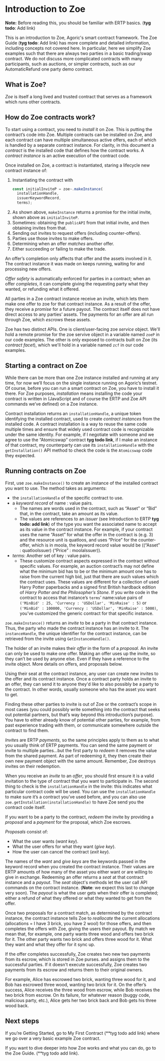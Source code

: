 # Introduction to Zoe


**Note:** Before reading this, you should be familiar with ERTP basics. (**tyg todo**: Add link)


This is an introduction to Zoe, Agoric's smart contract framework. The Zoe Guide (**tyg todo**: Add link) has more complete and detailed information, including concepts not covered here. In particular, here we simplify Zoe examples such that there are always two parties in a basic trading/swap contract. We do not discuss more complicated contracts with many participants, such as auctions, or simpler contracts, such as our AutomaticRefund one party demo contract.


## What is Zoe?


*Zoe* is itself a long lived and trusted contract that serves as a framework which runs other contracts.


## How do Zoe contracts work?


To start using a contract, you need to *install* it on Zoe. This is putting the contract’s code into Zoe. Multiple contracts can be installed on Zoe, and each contract can have multiple simultaneous active offers, each of which is handled by a separate contract instance. For clarity, in this document a *contract* is the installed code that defines how the contract works. A *contract instance* is an active execution of the contract code.


Once installed on Zoe, a contract is instantiated, staring a lifecycle new contract instance of:
1. Instantiating the contract with
   ```js
   const initialInviteP = zoe~.makeInstance(
     installationHandle,
     issuerKeywordRecord,
     terms);
   ```
1. As shown above, `makeInstance` returns a promise for the initial invite, shown above as `initialInviteP`.
1. Sometimes: obtaining the `publicAPI` from that initial invite, and then obtaining invites from that.
1. Sending out invites to request offers (including counter-offers).
1. Parties use those invites to make offers.
1. Determining when an offer *matches* another offer.
1. Either succeeding or failing to make the trade.


An offer’s completion only affects that offer and the assets involved in it. The contract instance it was made on keeps running, waiting for and processing new offers.


*Offer safety* is automatically enforced for parties in a contract; when an offer *completes*, it can complete giving the requesting party what they wanted, or refunding what it offered.


All parties in a Zoe contract instance receive an invite, which lets them make one offer to zoe for that contract instance. As a result of the offer, they receive a *promise* for a future payout. The contract itself does not have direct access to any parties’ assets. The payments for an offer are all run through Zoe, which *escrows* these assets.


Zoe has two distinct APIs. One is client/user-facing zoe *service* object. We'll hold a remote promise for the zoe servive object in a variable named `zoeP` in our code examples.  The other is only exposed to contracts built on Zoe (its *contract facet*), which we'll hold in a variable named `zcf` in our code examples.


## Starting a contract on Zoe


While there can be more than one Zoe instance installed and running at any time, for now we’ll focus on the single instance running on Agoric’s testnet. Of course, before you can run a smart contract on Zoe, you have to install it there. For Zoe purposes, *installation* means installing the code your contract is written in (JavaScript and of course the ERTP and Zoe API commands we’ve defined) on a Zoe instance.


Contract installation returns an `installationHandle`, a unique token identifying the installed contract, used to create *contract instances* from the installed code. A contract installation is a way to reuse the same code multiple times and ensure that widely used contract code is recognizable under the same identity. For example, if I negotiate with someone and we agree to use the “Atomicswap” contract **tyg todo link**, if I make an instance of that contract, my counterparty can use its `installationHandle` with the `getInstallation()` API method to check the code is the `Atomicswap` code they expected.


## Running contracts on Zoe


First, use `zoe.makeInstance()` to create an instance of the installed contract you want to use. The method takes as arguments:
- the `installationHandle` of the specific contract to use.
- a *keyword record* of name : value pairs.
  - The names are words used in the contract, such as “Asset” or “Bid” that, in the contract, take an amount as its value.
  - The values are references to an *issuer* (see Introduction to ERTP **tyg todo: add link**) of the type you want the associated name to accept as its value in the contract instance. For example, if your contract uses the name “Asset” for what the offer in the contract is (e.g. 3) and the resource unit is quatloos, and uses “Price” for the counter-offer, which is in moola, the keyword record value would be ((“Asset” : quatlooIssuer) (“Price” : moolaIssuer)).
- *terms*: Another set of key : value pairs.
  -   These customize contract aspects expressed in the contract without specific values. For example, an auction contract’s may not define what the minimum bid has to be or the minimum amount one has to raise from the current high bid, just that there are such values which the contract uses. These values are different for a collection of used Harry Potter paperbacks and a signed first British hardback edition of *Harry Potter and the Philosopher’s Stone*. If you write code in the contract to access that instance’s `terms`’ name:value pairs of `('MinBid' : 25, 'Currency : 'USDollar', 'MinRaise' : 5)` or  `('MinBid' : 100000, 'Currency : 'USDollar', 'MinRaise' : 5000)`, you’ve customized the generic contract for that specific instance.


`zoe.makeInstance()` returns an *invite* to be a party in that contract instance. Thus, the party who made the contract instance has an invite to it. The `instanceHandle`, the unique identifier for the contract instance, can be retrieved from the invite using `GetInstanceHandle()`.


The holder of an invite makes their *offer* in the form of a *proposal*. An invite can only be used to make one offer. Making an offer uses up the invite, so they can’t be used by anyone else. Even if they have a reference to the invite object. More details on offers, and proposals below.


Using their seat at the contract instance, any user can create new invites to the offer and its contract instance. Once a contract party holds an invite to an offer, they can send it to anyone they'd like to also possibly be a party to the contract. In other words, usually someone who has the asset you want to get.


Finding these other parties to invite is out of Zoe or the contract’s scope in most cases (you could possibly write something into the contract that seeks out potential partners, but that’s way beyond this introduction’s purpose). You have to either already know of potential other parties, for example, from past experience trading with them, or communicate somewhere outside the contract to find them.


*Invite*s are ERTP *payments*, so the same principles apply to them as to what you usually think of ERTP payments. You can send the same payment or invite to multiple parties...but the first party to *redeem* it removes the value from the shared payment. As part of redeeming it, they then create their own new payment object with the same amount. Remember, Zoe destroys invites on their redemption.


When you receive an *invite* to an *offer*, you should first ensure it is a valid invitation to the type of contract that you want to participate in.  The second thing to check is the `installationHandle` in the invite: this indicates what particular contract code will be used. You can use the `installationHandle` to make sure it’s a contract you’ve used before, and you can also use `zoe.getInstallation(installationHandle)` to have Zoe send you the contract code itself.


If you want to be a party to the contract, *redeem* the invite by providing a *proposal* and a *payment* for the proposal, which Zoe escrows.


*Proposals* consist of:
- What the user wants (*want key*).
- What the user offers for what they want (*give key*).
- How the user can cancel the contract (*exit key*).


The names of the *want* and *give* *keys* are the keywords passed in the keyword record when you created the contract instance. Their values are ERTP amounts of how many of the asset you either want or are willing to give in exchange.
Redeeming an offer returns a *seat* at that contract instance and a *payout*. The *seat* object's methods let the user call API commands on the contract instance. (**Note**: we expect this last to change very soon). The *payout* is what the user gets when their offer is completed; either a refund of what they offered or what they wanted to get from the offer.


Once two proposals for a contract match, as determined by the contract instance, the contract instance tells Zoe to *reallocate* the current allocations (allocations = I have 3 brick, you have 2 wool) for those offers, and then completes the offers with Zoe, giving the users their payout. By match we mean that, for example, one party wants three wood and offers two brick for it. The other party wants two brick and offers three wood for it. What they want and what they offer for it sync up.


If the offer completes successfully, Zoe creates two new two payments from its escrow, which is stored in Zoe purses. and assigns them to the successful parties. If it doesn't execute successfully, Zoe creates two payments from its escrow and returns them to their original owners.


For example, Alice has escrowed two brick, wanting three wood for it, and Bob has escrowed three wood, wanting two brick for it. On the offer’s success, Alice receives the three wood from escrow, while Bob receives the two brick from escrow. On its failure, for whatever reason (buggy code, malicious party, etc.), Alice gets her two brick back and Bob gets his three wood back.


## Next steps


If you’re Getting Started, go to My First Contract (**tyg todo add link) where we go over a very basic example Zoe contract.


If you want to dive deeper into how Zoe works and what you can do, go to the Zoe Guide. (**tyg todo add link).
